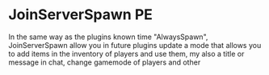# JoinServerSpawn PE 

In the same way as the plugins known time "AlwaysSpawn", JoinServerSpawn allow you in future plugins update a mode
that allows you to add items in the inventory of players and use them, my also a title or message in chat,
change gamemode of players and other
